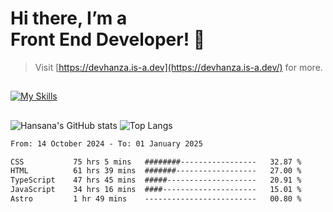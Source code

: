 # Hi there, I’m a<br>Front End Developer! 👋
> Visit [https://devhanza.is-a.dev](https://devhanza.is-a.dev/) for more.

##
[![My Skills](https://skillicons.dev/icons?i=html,css,js,tailwind,sass,bootstrap,ts,angular,nodejs,express,py,wordpress,figma,ps)](https://hansana.is-a.dev)
##
![Hansana's GitHub stats](https://github-readme-stats.vercel.app/api?username=DevHanza\&hide=issues\&show_icons=true&theme=dark)
![Top Langs](https://github-readme-stats.vercel.app/api/top-langs/?username=DevHanza\&layout=compact&theme=dark)

<!--START_SECTION:waka-->

```txt
From: 14 October 2024 - To: 01 January 2025

CSS           75 hrs 5 mins   ########-----------------   32.87 %
HTML          61 hrs 39 mins  #######------------------   27.00 %
TypeScript    47 hrs 45 mins  #####--------------------   20.91 %
JavaScript    34 hrs 16 mins  ####---------------------   15.01 %
Astro         1 hr 49 mins    -------------------------   00.80 %
```

<!--END_SECTION:waka-->

